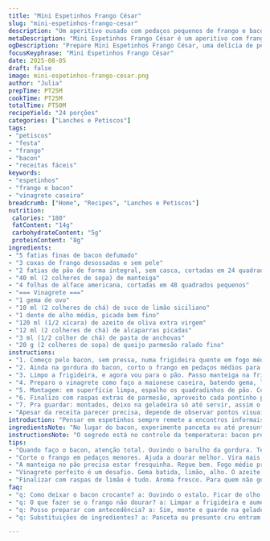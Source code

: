 ```yaml
---
title: "Mini Espetinhos Frango César"
slug: "mini-espetinhos-frango-cesar"
description: "Um aperitivo ousado com pedaços pequenos de frango e bacon crocante, intercalados com alface romana fresca e pão amanteigado. A crocância do bacon se encontra com a suculência do frango e a cremosidade da vinagrete à base de gema de ovo, realçada por alcaparras e queijo parmesão. Adaptado para mudar ingredientes e quantidades, com um toque especial de limão siciliano e um pão diferente para enriquecer a textura. Tudo montado em espetinhos pequenos que facilitam a degustação sem bagunça, ótimo para festas e encontros informais."
metaDescription: "Mini Espetinhos Frango César é um aperitivo com frango, bacon e vinagrete especial. Perfeito para festas e encontros informais."
ogDescription: "Prepare Mini Espetinhos Frango César, uma delícia de petisco que combina frango suculento e bacon crocante em um formato prático."
focusKeyphrase: "Mini Espetinhos Frango César"
date: 2025-08-05
draft: false
image: mini-espetinhos-frango-cesar.png
author: "Julia"
prepTime: PT25M
cookTime: PT25M
totalTime: PT50M
recipeYield: "24 porções"
categories: ["Lanches e Petiscos"]
tags:
- "petiscos"
- "festa"
- "frango"
- "bacon"
- "receitas fáceis"
keywords:
- "espetinhos"
- "frango e bacon"
- "vinagrete caseira"
breadcrumb: ["Home", "Recipes", "Lanches e Petiscos"]
nutrition: 
 calories: "180"
 fatContent: "14g"
 carbohydrateContent: "5g"
 proteinContent: "8g"
ingredients:
- "5 fatias finas de bacon defumado"
- "3 coxas de frango desossadas e sem pele"
- "2 fatias de pão de forma integral, sem casca, cortadas em 24 quadradinhos de aproximadamente 2 cm"
- "40 ml (2 colheres de sopa) de manteiga"
- "4 folhas de alface americana, cortadas em 48 quadrados pequenos"
- "=== Vinagrete ==="
- "1 gema de ovo"
- "10 ml (2 colheres de chá) de suco de limão siciliano"
- "1 dente de alho médio, picado bem fino"
- "120 ml (1/2 xícara) de azeite de oliva extra virgem"
- "12 ml (2 colheres de chá) de alcaparras picadas"
- "3 ml (1/2 colher de chá) de pasta de anchovas"
- "20 g (2 colheres de sopa) de queijo parmesão ralado fino"
instructions:
- "1. Começo pelo bacon, sem pressa, numa frigideira quente em fogo médio-alto. Precisa ficar crocante, mas não queimado; vira a cada 2 minutos, uns 8 no total. Sumo solta, gordura aparece borbulhando — sinal bom; reserva em papel toalha para tirar o excesso."
- "2. Ainda na gordura do bacon, corto o frango em pedaços médios para depois facilitar o corte. Douro por uns 7 minutos, não basta só dourar, tem que sentir o cheiro de frango maduro e a superfície firme ao toque, mas não seca. Salpico sal e pimenta do reino moída na hora. Deixo esfriar um pouco na geladeira, com bacon junto para misturar os sabores antes de montar, é pasta base."
- "3. Limpo a frigideira, e agora vou para o pão. Passo manteiga na frigideira em fogo médio, distribuo os quadradinhos, deixo dourar bem, cerca de 6 minutos, virando para tostar todos os lados – tem que formar uma casquinha crocante, porém macia por dentro. Se usar pão integral, texturas mudam, fica mais rústico e interessante ao mastigar."
- "4. Preparo o vinagrete como faço a maionese caseira, batendo gema, limão e alho em tigela. Pingando o azeite lentamente para emulsificar, vira cremoso e brilhante, quase sedoso ao encostar na colher. Ponho as alcaparras e a pasta de anchovas – o segredo pra dar aquele toque umami – misturo com o queijo parmesão finamente ralado para não embolotar."
- "5. Montagem: em superfície limpa, espalho os quadradinhos de pão. Coloco uma gotinha pequena da maionese em cada, ajudando a fixar os outros ingredientes. Sobre cada pão, encasto um pedacinho de frango, depois fatias finas de bacon e, finalmente, dois quadradinhos de alface pra dar frescor e crocância. Espeto tudo com palitos curtos para não desmoronar e passo o resto da vinagrete delicadamente por cima da alface."
- "6. Finalizo com raspas extras de parmesão, aproveito cada pontinho para criar contraste. Uso limão siciliano porque traz acidez suave e aroma. Dica: para substituir bacon, vá de presunto cru ou panceta, esses passam sabor na mesma pegada defumada. Se couber, colocar uma pitada de pimenta do reino fresca no frango na hora de dourar. Sempre olho a textura da carne — se parece pegajosa, precisa mais cozimento."
- "7. Pra guardar: montados, deixo na geladeira só até servir, assim o pão não amolece nem a alface murcha. Pra levar em eventos, embale separado e monte na hora."
- "Apesar da receita parecer precisa, depende de observar pontos visuais e olfativos — cada fogão é diferente. O frango deve estar firme, bacon crocante, pão dourado, vinagrete brilhando entre os ingredientes. O segredo está na harmonia das texturas, no aroma que sobe e na crocância que encanta com cada mordida."
introduction: "Pensar em espetinhos sempre remete a encontros informais, petiscos de bar, aquela coisa descomplicada que acolhe o grupo. Aqui torci o clássico da salada César para um formato mini, petisco que você facilmente come sem sujar as mãos e aproveita todos os contrastes: o defumado do bacon, o frango suculento, o crocante fresco da alface, a cremosidade quase líquida da vinagrete. Troquei o tradicional pão branco por um integral, com costura rústica brasileira, que traz textura e um sabor mais profundo. E o limão siciliano no lugar do comum reforça frescor. Pra mim não basta receita, tem que ser experiência — aromas que preenchem a cozinha, aquela crocância que escapa na boca."
ingredientsNote: "No lugar do bacon, experimente panceta ou até presunto cru, vão dar toque defumado ou salgado diferente, mas sem perder a essência. Pão integral funciona melhor que branco por aguentar mais o molho, evita o péssimo pão encharcado. Mantive o frango nas coxas porque são mais suculentas que o peito, marinam sozinhas na gordura do bacon derretendo. Use suco fresco do limão siciliano para um aroma inigualável, elektra da receita, o toque fresco. Alcaparras sempre frescas, nada de conservas muito ácidas demais. O parmesão tem que ser de boa qualidade, ralado na hora – o industrial vem cheio de aditivos e perde sabor. O azeite é extra virgem, nada de óleo vegetal barato, melhora a emulsão e o sabor. A gema pasteurizada pode ser opção segura para vinagretes que usam ovo cru."
instructionsNote: "O segredo está no controle da temperatura: bacon precisa estalar e dourar sem queimar; o frango no mesmo óleo absorve gordura e ganha sabor. Tire do fogo quando a carne firma sob o toque, umidade visível começa a sumir, mas sem deixar ressecado. Limpe a frigideira para o pão – manteiga sempre fresca para evitar queimado, esfregue a frigideira quente para não grudar. Vinagrete feita em três partes ao adicionar o azeite – gota a gota até virar maionese, senão não emulsiona. Monte rapidamente para pão não amolecer; coloque vinagrete em pequena quantidade, para que ingredientes sequem na textura. O parmesão ao final faz shimmering nas texturas, não mistura antes, mantém mordida. Tenha sempre papel toalha para escorrer o excesso em cada ingrediente. A prática vai lapidando o timing, as cores, os sons — bacon borbulhando, frango chiar e mudar de cor, pão estalar suavemente, vinagrete brilhando no rosto da alface."
tips:
- "Quando faço o bacon, atenção total. Ouvindo o barulho da gordura. Tem que ser crocante. Se queimar, perde o sabor. Deixo em papel toalha. Retira excesso da gordura. Usar bacon bem defumado traz surpresa."
- "Corte o frango em pedaços menores. Ajuda a dourar melhor. Vira mais rápido. Temperar com sal e pimenta na hora. Sabor penetrando melhor. Importante também deixar esfriar. O ideal é manter na geladeira antes de montar."
- "A manteiga no pão precisa estar fresquinha. Regue bem. Fogo médio pra não queimar. Pão integral dá um charme. Textura rústica que aguenta bem o molho. O tempo de tostar é crucial. Não deixe passar."
- "Vinagrete perfeito é um desafio. Gema batida, limão, alho. O azeite tem que entrar devagar. Emulsão é a chave. O resultado deve ser cremoso, brilhante. A capa de queijo parmesão não é só decoração, ativa sabor."
- "Finalizar com raspas de limão é tudo. Aroma fresco. Para quem não gosta de bacon, use panceta ou presunto cru. Pode variar as alcaparras por azeitona. Cada escolha muda a personalidade do espeto."
faq:
- "q: Como deixar o bacon crocante? a: Ouvindo o estalo. Ficar de olho na cor. Tempo varia. Se queimar, jogue fora. Pode usar uma frigideira antiaderente. Mais fácil de virar."
- "q: O que fazer se o frango não dourar? a: Limpar a frigideira e aumentar o fogo. Dourar de novo leva paciência. Mas quanto mais em contato com a gordura, mais sabor. Não deixe o frango muito tempo."
- "q: Posso preparar com antecedência? a: Sim, monte e guarde na geladeira por pouco tempo. Não pode amolecer. Se for levar pra festa, embale separado. Monte na hora da chegada."
- "q: Substituições de ingredientes? a: Panceta ou presunto cru entram bem no lugar do bacon. Pão integral é melhor, não fica encharcado. Azeite vira destaque se for extra virgem."

---
```

